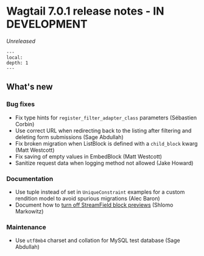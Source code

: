 # Wagtail 7.0.1 release notes - IN DEVELOPMENT

_Unreleased_

```{contents}
---
local:
depth: 1
---
```

## What's new

### Bug fixes

 * Fix type hints for `register_filter_adapter_class` parameters (Sébastien Corbin)
 * Use correct URL when redirecting back to the listing after filtering and deleting form submissions (Sage Abdullah)
 * Fix broken migration when ListBlock is defined with a `child_block` kwarg (Matt Westcott)
 * Fix saving of empty values in EmbedBlock (Matt Westcott)
 * Sanitize request data when logging method not allowed (Jake Howard)

### Documentation

 * Use tuple instead of set in `UniqueConstraint` examples for a custom rendition model to avoid spurious migrations (Alec Baron)
 * Document how to [turn off StreamField block previews](turning_off_block_previews) (Shlomo Markowitz)

### Maintenance

 * Use `utf8mb4` charset and collation for MySQL test database (Sage Abdullah)
